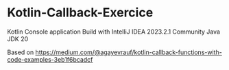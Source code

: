# Kotlin-Callback-Exercice
Kotlin Console application
Build with IntelliJ IDEA 2023.2.1 Community
Java JDK 20

Based on https://medium.com/@agayevrauf/kotlin-callback-functions-with-code-examples-3eb1f6bcadcf
